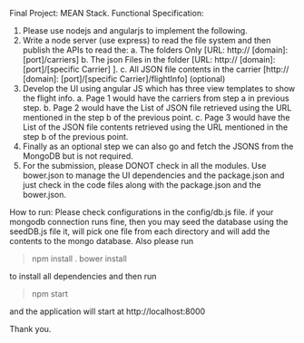 Final Project: MEAN Stack.
Functional Specification:

1.	Please use nodejs and angularjs to implement the following. 
2.	Write a node server (use express) to read the file system and then publish the APIs to read the:
a.	The folders Only [URL: http:// [domain]: [port]/carriers]
b.	The json Files in the folder  [URL: http:// [domain]: [port]/[specific Carrier] ].
c.	All JSON file contents in the carrier [http:// [domain]: [port]/[specific Carrier]/flightInfo] (optional)
3.	Develop the UI using angular JS which has three view templates to show the flight info. 
a.	Page 1 would have the carriers from step a in previous step.
b.	Page 2 would have the List of JSON file retrieved using the URL mentioned in the step b of the previous point.
c.	Page 3 would have the List of the JSON file contents retrieved using the URL mentioned in the step b of the previous point.
4.	Finally as an optional step we can also go and fetch the JSONS from the MongoDB but is not required.
5.	For the submission, please DONOT check in all the modules. Use bower.json to manage the UI dependencies and the package.json and just check in the code files along with the package.json and the bower.json.



How to run:
Please check configurations in the config/db.js file.
if your mongodb connection runs fine, then you may seed the database using the seedDB.js file it, will pick one file from each directory and will add the contents to the mongo database.
Also please run 

> npm install . 
> bower install

to install all dependencies and then run

> npm start

and the application will start at http://localhost:8000

Thank you.



